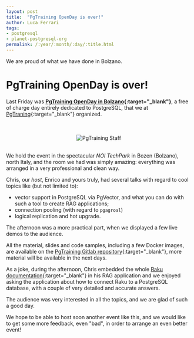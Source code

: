 ```yaml
---
layout: post
title:  "PgTraining OpenDay is over!"
author: Luca Ferrari
tags:
- postgresql
- planet-postgresql-org
permalink: /:year/:month/:day/:title.html
---
```

We are proud of what we have done in Bolzano.

# PgTraining OpenDay is over!

Last Friday was **[PgTraining OpenDay in Bolzano](https://pgtraining.gitlab.io/openday/){:target="_blank"}**, a free of charge day entirely dedicated to PostgreSQL, that we at [PgTraning](https://pgtraining.com){:target="_blank"} organized.

<center>
<br/>
<br/>
<img src="https://cdn.fosstodon.org/media_attachments/files/114/324/903/125/564/469/original/54fe523ffbac2d9e.jpg"
     alt="PgTraining Staff" />
<br/>
<br/>
</center>


We hold the event in the spectacular *NOI TechPark* in Bozen (Bolzano), north Italy, and the room we had was simply amazing: everything was arranged in a very professional and clean way.

Chris, our *host*, Enrico and yours truly, had several talks with regard to cool topics like (but not limited to):
- vector support in PostgreSQL via PgVector, and what you can do with such a tool to create RAG applications;
- connection pooling (with regard to `pgagroal`)
- logical replication and hot upgrade.

The afternoon was a more practical part, when we displayed a few live demos to the audience.

All the material, slides and code samples, including a few Docker images, are available on the [PgTraining Gitlab repository](https://gitlab.com/pgtraining/slides/-/tree/master/OpenDay-20250411?ref_type=heads){:target="_blank"}, more material will be available in the next days.


As a joke, during the afternoon, Chris embedded the whole [Raku documentation](https://docs.raku.org/){:target="_blank"} in his RAG application and we enjoyed asking the application about how to connect Raku to a PostgreSQL database, with a couple of very detailed and accurate answers.

The audience was very interested in all the topics, and we are glad of such a good day.

We hope to be able to host soon another event like this, and we would like to get some more feedback, even "bad", in order to arrange an even better event!
